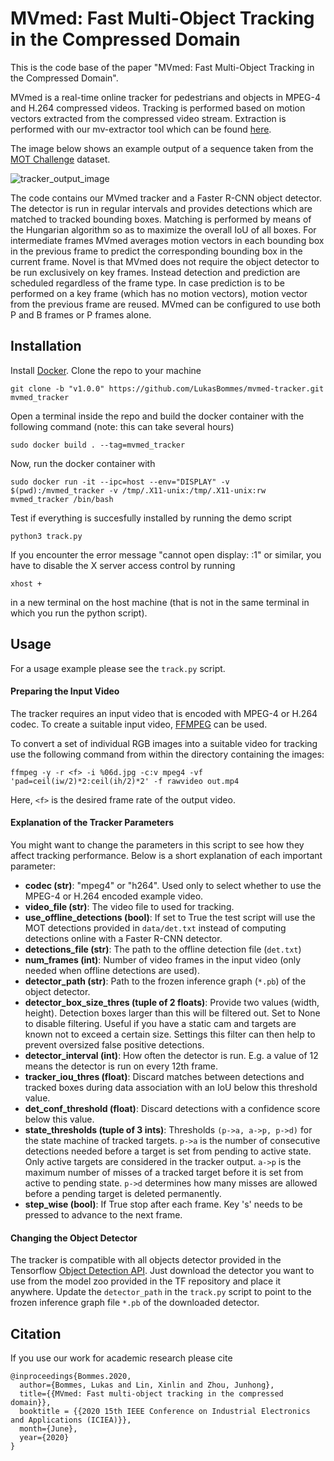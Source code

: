 # MVmed: Fast Multi-Object Tracking in the Compressed Domain

This is the code base of the paper "MVmed: Fast Multi-Object Tracking in the Compressed Domain".

MVmed is a real-time online tracker for pedestrians and objects in MPEG-4 and H.264 compressed videos. Tracking is performed based on motion vectors extracted from the compressed video stream. Extraction is performed with our mv-extractor tool which can be found [here](https://github.com/LukasBommes/mv-extractor).

The image below shows an example output of a sequence taken from the [MOT Challenge](https://motchallenge.net/) dataset.

![tracker_output_image](tracker_output.png)

The code contains our MVmed tracker and a Faster R-CNN object detector. The detector is run in regular intervals and provides detections which are matched to tracked bounding boxes. Matching is performed by means of the Hungarian algorithm so as to maximize the overall IoU of all boxes. For intermediate frames MVmed averages motion vectors in each bounding box in the previous frame to predict the corresponding bounding box in the current frame. Novel is that MVmed does not require the object detector to be run exclusively on key frames. Instead detection and prediction are scheduled regardless of the frame type. In case prediction is to be performed on a key frame (which has no motion vectors), motion vector from the previous frame are reused. MVmed can be configured to use both P and B frames or P frames alone.

## Installation

Install [Docker](https://docs.docker.com/).
Clone the repo to your machine
```
git clone -b "v1.0.0" https://github.com/LukasBommes/mvmed-tracker.git mvmed_tracker
```
Open a terminal inside the repo and build the docker container with the following command (note: this can take several hours)
```
sudo docker build . --tag=mvmed_tracker
```
Now, run the docker container with
```
sudo docker run -it --ipc=host --env="DISPLAY" -v $(pwd):/mvmed_tracker -v /tmp/.X11-unix:/tmp/.X11-unix:rw mvmed_tracker /bin/bash
```
Test if everything is succesfully installed by running the demo script
```
python3 track.py
```
If you encounter the error message "cannot open display: :1" or similar, you have to disable the X server access control by running
```
xhost +
```
in a new terminal on the host machine (that is not in the same terminal in which you run the python script).

## Usage

For a usage example please see the `track.py` script.

#### Preparing the Input Video

The tracker requires an input video that is encoded with MPEG-4 or H.264 codec. To create a suitable input video, [FFMPEG](https://ffmpeg.org/) can be used.

To convert a set of individual RGB images into a suitable video for tracking use the following command from within the directory containing the images:
```
ffmpeg -y -r <f> -i %06d.jpg -c:v mpeg4 -vf 'pad=ceil(iw/2)*2:ceil(ih/2)*2' -f rawvideo out.mp4
```
Here, `<f>` is the desired frame rate of the output video.

#### Explanation of the Tracker Parameters

You might want to change the parameters in this script to see how they affect tracking performance. Below is a short explanation of each important parameter:

- **codec (str)**: "mpeg4" or "h264". Used only to select whether to use the MPEG-4 or H.264 encoded example video.
- **video_file (str)**: The video file to used for tracking.
- **use_offline_detections (bool)**: If set to True the test script will use the MOT detections provided in `data/det.txt` instead of computing detections online with a Faster R-CNN detector.
- **detections_file (str)**: The path to the offline detection file (`det.txt`)
- **num_frames (int)**: Number of video frames in the input video (only needed when offline detections are used).
- **detector_path (str)**: Path to the frozen inference graph (`*.pb`) of the object detector.
- **detector_box_size_thres (tuple of 2 floats)**: Provide two values (width, height). Detection boxes larger than this will be filtered out. Set to None to disable filtering. Useful if you have a static cam and targets are known not to exceed a certain size. Settings this filter can then help to prevent oversized false positive detections.
- **detector_interval (int)**: How often the detector is run. E.g. a value of 12 means the detector is run on every 12th frame.
- **tracker_iou_thres (float)**: Discard matches between detections and tracked boxes during data association with an IoU below this threshold value.
- **det_conf_threshold (float)**: Discard detections with a confidence score below this value.
- **state_thresholds (tuple of 3 ints)**: Thresholds `(p->a, a->p, p->d)` for the state machine of tracked targets. `p->a` is the number of consecutive detections needed before a target is set from pending to active state. Only active targets are considered in the tracker output. `a->p` is the maximum number of misses of a tracked target before it is set from active to pending state. `p->d` determines how many misses are allowed before a pending target is deleted permanently.
- **step_wise (bool)**: If True stop after each frame. Key 's' needs to be pressed to advance to the next frame.

#### Changing the Object Detector

The tracker is compatible with all objects detector provided in the Tensorflow [Object Detection API](https://github.com/tensorflow/models/tree/master/research/object_detection). Just download the detector you want to use from the model zoo provided in the TF repository and place it anywhere. Update the `detector_path` in the `track.py` script to point to the frozen inference graph file `*.pb` of the downloaded detector.

## Citation

If you use our work for academic research please cite

```
@inproceedings{Bommes.2020,
  author={Bommes, Lukas and Lin, Xinlin and Zhou, Junhong},
  title={{MVmed: Fast multi-object tracking in the compressed domain}},
  booktitle = {{2020 15th IEEE Conference on Industrial Electronics and Applications (ICIEA)}},
  month={June},
  year={2020}
}
```
